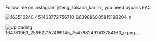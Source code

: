Follow me on instagram @eng_zakaria_karim , you need bypass EAC

![163510240_451403772756710_6639886805815198204_n](https://user-images.githubusercontent.com/69715395/112955133-c80e0680-9147-11eb-885e-e57ba07fe488.png)

![Uploading 164781963_259622152499145_7547882491413784160_n.png…]()

